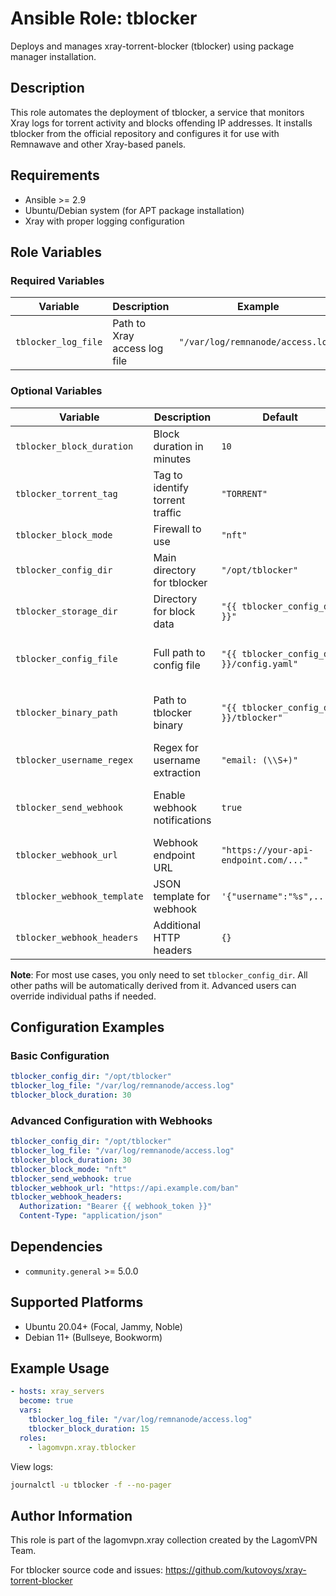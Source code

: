 # Ansible Role: tblocker

Deploys and manages xray-torrent-blocker (tblocker) using package manager installation.

## Description

This role automates the deployment of tblocker, a service that monitors Xray logs for torrent activity and blocks offending IP addresses. It installs tblocker from the official repository and configures it for use with Remnawave and other Xray-based panels.

## Requirements

- Ansible >= 2.9
- Ubuntu/Debian system (for APT package installation)
- Xray with proper logging configuration

## Role Variables

### Required Variables

| Variable | Description | Example |
|----------|-------------|---------|
| `tblocker_log_file` | Path to Xray access log file | `"/var/log/remnanode/access.log"` |

### Optional Variables

| Variable | Description | Default | Notes |
|----------|-------------|---------|-------|
| `tblocker_block_duration` | Block duration in minutes | `10` | How long IPs stay blocked |
| `tblocker_torrent_tag` | Tag to identify torrent traffic | `"TORRENT"` | Must match Xray routing config |
| `tblocker_block_mode` | Firewall to use | `"nft"` | `"iptables"` or `"nft"` |
| `tblocker_config_dir` | Main directory for tblocker | `"/opt/tblocker"` | Contains binary, config, and storage |
| `tblocker_storage_dir` | Directory for block data | `"{{ tblocker_config_dir }}"` | Defaults to same as config dir |
| `tblocker_config_file` | Full path to config file | `"{{ tblocker_config_dir }}/config.yaml"` | Auto-generated from config dir |
| `tblocker_binary_path` | Path to tblocker binary | `"{{ tblocker_config_dir }}/tblocker"` | Auto-generated from config dir |
| `tblocker_username_regex` | Regex for username extraction | `"email: (\\S+)"` | For Marzban use `"^\\d+\\.(.+)$"` |
| `tblocker_send_webhook` | Enable webhook notifications | `true` | Send notifications to external systems |
| `tblocker_webhook_url` | Webhook endpoint URL | `"https://your-api-endpoint.com/..."` | Your webhook receiver |
| `tblocker_webhook_template` | JSON template for webhook | `'{"username":"%s",...}'` | Customizable payload format |
| `tblocker_webhook_headers` | Additional HTTP headers | `{}` | Authentication headers, etc. |

**Note**: For most use cases, you only need to set `tblocker_config_dir`. All other paths will be automatically derived from it. Advanced users can override individual paths if needed.

## Configuration Examples

### Basic Configuration

```yaml
tblocker_config_dir: "/opt/tblocker"
tblocker_log_file: "/var/log/remnanode/access.log"
tblocker_block_duration: 30
```

### Advanced Configuration with Webhooks

```yaml
tblocker_config_dir: "/opt/tblocker"
tblocker_log_file: "/var/log/remnanode/access.log"
tblocker_block_duration: 30
tblocker_block_mode: "nft"
tblocker_send_webhook: true
tblocker_webhook_url: "https://api.example.com/ban"
tblocker_webhook_headers:
  Authorization: "Bearer {{ webhook_token }}"
  Content-Type: "application/json"
```

## Dependencies

- `community.general` >= 5.0.0

## Supported Platforms

- Ubuntu 20.04+ (Focal, Jammy, Noble)
- Debian 11+ (Bullseye, Bookworm)

## Example Usage

```yaml
- hosts: xray_servers
  become: true
  vars:
    tblocker_log_file: "/var/log/remnanode/access.log"
    tblocker_block_duration: 15
  roles:
    - lagomvpn.xray.tblocker
```

View logs:
```bash
journalctl -u tblocker -f --no-pager
```

## Author Information

This role is part of the lagomvpn.xray collection created by the LagomVPN Team.

For tblocker source code and issues: https://github.com/kutovoys/xray-torrent-blocker 
